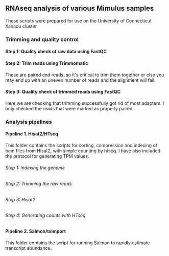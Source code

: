 ##  RNAseq analysis of various Mimulus samples
These scripts were prepared for use on the University of Connecticut Xanadu cluster

### Trimming and quality control
#### Step 1: Quality check of raw data using FastQC

#### Step 2: Trim reads using Trimmomatic
  
These are paired end reads, so it's critical to trim them together or else you may end up with an uneven number of reads and the alignment will fail.
  
#### Step 3: Quality check of trimmed reads using FastQC
Here we are checking that trimming successfully got rid of most adapters. I only checked the reads that were marked as properly paired.

### Analysis pipelines
#### Pipeline 1. Hisat2/HTseq
This folder contains the scripts for sorting, compression and indexing of bam files from Hisat2, with simple counting by htseq. I have also included the protocol for generating TPM values.

###### Step 1: Indexing the genome
###### Step 2: Trimming the raw reads
###### Step 3: Hisat2
###### Step 4: Generating counts with HTseq
  
#### Pipeline 2. Salmon/tximport
This folder contains the script for running Salmon to rapidly estimate transcript abundance.


  

